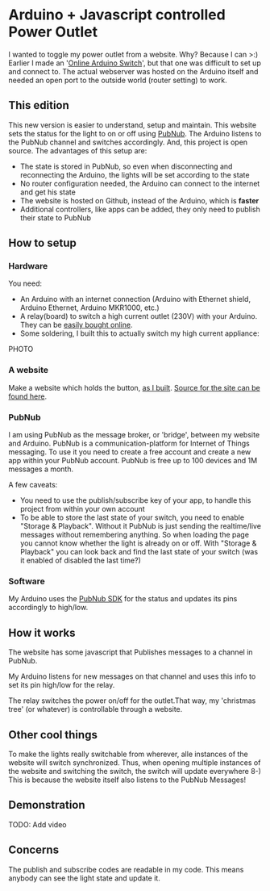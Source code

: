 # Arduino + Javascript controlled Power Outlet
I wanted to toggle my power outlet from a website. Why? Because I can >:) Earlier I made an '[Online Arduino Switch](https://www.youtube.com/watch?v=r7y0IpGhk_w)', but that one was difficult to set up and connect to. The actual webserver was hosted on the Arduino itself and needed an open port to the outside world (router setting) to work.

## This edition
This new version is easier to understand, setup and maintain. This website sets the status for the light to on or off using <a href="http://pubnub.com">PubNub</a>. The Arduino listens to the PubNub channel and switches accordingly. And, this project is open source. The advantages of this setup are:

* The state is stored in PubNub, so even when disconnecting and reconnecting the Arduino, the lights will be set according to the state
* No router configuration needed, the Arduino can connect to the internet and get his state
* The website is hosted on Github, instead of the Arduino, which is **faster**
* Additional controllers, like apps can be added, they only need to publish their state to PubNub

## How to setup
### Hardware
You need:

* An Arduino with an internet connection (Arduino with Ethernet shield, Arduino Ethernet, Arduino MKR1000, etc.)
* A relay(board) to switch a high current outlet (230V) with your Arduino. They can be [easily bought online](http://www.dx.com/s/arduino+relay).
* Some soldering, I built this to actually switch my high current appliance:

PHOTO

### A website
Make a website which holds the button, [as I built](https://rogiervandenberg.github.io/arduino-javascript-power-outlet/). [Source for the site can be found here](https://github.com/rogiervandenberg/arduino-javascript-power-outlet/tree/gh-pages).

### PubNub
I am using PubNub as the message broker, or 'bridge', between my website and Arduino. PubNub is a communication-platform for Internet of Things messaging. To use it you need to create a free account and create a new app within your PubNub account. PubNub is free up to 100 devices and 1M messages a month.

A few caveats:

* You need to use the publish/subscribe key of your app, to handle this project from within your own account
* To be able to store the last state of your switch, you need to enable "Storage & Playback". Without it PubNub is just sending the realtime/live messages without remembering anything. So when loading the page you cannot know whether the light is already on or off. With "Storage & Playback" you can look back and find the last state of your switch (was it enabled of disabled the last time?)

### Software
My Arduino uses the [PubNub SDK](https://www.pubnub.com/docs/arduino/pubnub-arduino-sdk) for the status and updates its pins accordingly to high/low.

## How it works
The website has some javascript that Publishes messages to a channel in PubNub.

My Arduino listens for new messages on that channel and uses this info to set its pin high/low for the relay.

The relay switches the power on/off for the outlet.That way, my 'christmas tree' (or whatever) is controllable through a website.

## Other cool things
To make the lights really switchable from wherever, alle instances of the website will switch synchronized. Thus, when opening multiple instances of the website and switching the switch, the switch will update everywhere 8-) This is because the website itself also listens to the PubNub Messages!


## Demonstration

TODO: Add video

## Concerns
The publish and subscribe codes are readable in my code. This means anybody can see the light state and update it.
